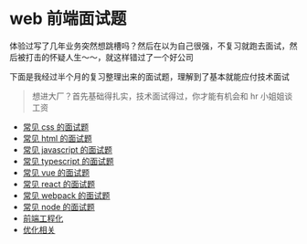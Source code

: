 # web 前端面试题

体验过写了几年业务突然想跳槽吗？然后在以为自己很强，不复习就跑去面试，然后被打击的怀疑人生～～，就这样错过了一个好公司

下面是我经过半个月的复习整理出来的面试题，理解到了基本就能应付技术面试

> 想进大厂？首先基础得扎实，技术面试得过，你才能有机会和 hr 小姐姐谈工资

- [常见 css 的面试题](./css.md)
- [常见 html 的面试题](./html.md)
- [常见 javascript 的面试题](./javascript.md)
- [常见 typescript 的面试题](./typescript.md)
- [常见 vue 的面试题](./vue.md)
- [常见 react 的面试题](./react.md)
- [常见 webpack 的面试题](./webpack.md)
- [常见 node 的面试题](./node.md)
- [前端工程化](./eng.md)
- [优化相关](./optimize.md)
